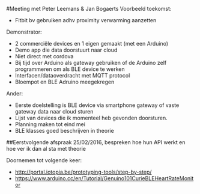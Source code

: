 #Meeting met Peter Leemans & Jan Bogaerts
Voorbeeld toekomst:
* Fitbit bv gebruiken adhv proximity verwarming aanzetten

Demonstrator:
* 2 commerciële devices en 1 eigen gemaakt (met een Arduino)
* Demo app die data doorstuurt naar cloud
* Niet direct met cordova
* Bij tijd over Arduino als gateway gebruiken of de Arduino zelf programmeren om als BLE device te werken
* Interfacen/dataoverdracht met MQTT protocol
* Bloempot en BLE Adruino meegekregen

Ander:
* Eerste doelstelling is BLE device via smartphone gateway of vaste gateway data naar cloud sturen
* Lijst van devices die ik momenteel heb gevonden doorsturen.
* Planning maken tot eind mei
* BLE klasses goed beschrijven in theorie


##Eerstvolgende afspraak 25/02/2016, bespreken hoe hun API werkt en hoe ver ik dan al sta met theorie

Doornemen tot volgende keer:
* http://portal.iotopia.be/prototyping-tools/step-by-step/
* https://www.arduino.cc/en/Tutorial/Genuino101CurieBLEHeartRateMonitor